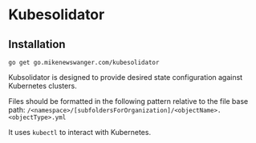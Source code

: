 # Kubesolidator #

## Installation ##

`go get go.mikenewswanger.com/kubesolidator`


Kubsolidator is designed to provide desired state configuration against Kubernetes clusters.

Files should be formatted in the following pattern relative to the file base path:
`/<namespace>/[subfoldersForOrganization]/<objectName>.<objectType>.yml`

It uses `kubectl` to interact with Kubernetes.
